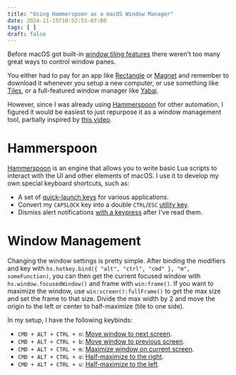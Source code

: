 ```yaml
---
title: "Using Hammerspoon as a macOS Window Manager"
date: 2024-11-15T10:52:53-07:00
tags: [ ]
draft: false
---
```


Before macOS got built-in [window tiling
features](https://support.apple.com/en-euro/guide/mac-help/mchlef287e5d/15.0/mac/15.0)
there weren't too many great ways to control window panes.

You either had to pay for an app like [Rectangle](https://rectangleapp.com/) or
[Magnet](https://magnet.crowdcafe.com/) and remember to download it whenever
you setup a new computer, or use something like
[Tiles](https://freemacsoft.net/tiles/), or a full-featured window manager like
[Yabai](https://github.com/koekeishiya/yabai).

However, since I was already using [Hammerspoon](https://www.hammerspoon.org/)
for other automation, I figured it would be easiest to just repurpose it as a
window management tool, partially inspired by [this
video](https://youtu.be/JZDt-PRq0uo?si=bo7xwzKH68G72J_Q&t=2507).

# Hammerspoon

[Hammerspoon](https://www.hammerspoon.org/) is an engine that allows you to
write basic Lua scripts to interact with the UI and other elements of macOS. I
use it to develop my own special keyboard shortcuts, such as:

- A set of [quick-launch
keys](https://github.com/nmasur/dotfiles/blob/1022a3998f06819d6b7987d312d62bb7c8bbea15/modules/darwin/hammerspoon/Spoons/Launcher.spoon/init.lua)
for various applications.
- Convert my `CAPSLOCK` key into a double `CTRL`/`ESC` [utility
key](https://github.com/nmasur/dotfiles/blob/1022a3998f06819d6b7987d312d62bb7c8bbea15/modules/darwin/hammerspoon/Spoons/ControlEscape.spoon/init.lua).
- Dismiss alert notifications [with a
keypress](https://github.com/nmasur/dotfiles/blob/1022a3998f06819d6b7987d312d62bb7c8bbea15/modules/darwin/hammerspoon/Spoons/DismissAlerts.spoon/init.lua)
after I've read them.

# Window Management

Changing the window settings is pretty simple. After binding the modifiers and
key with `hs.hotkey.bind({ "alt", "ctrl", "cmd" }, "m", someFunction)`, you
can then get the current focused window with `hs.window.focusedWindow()` and
frame with `win:frame()`. If you want to maximize the window, use
`win:screen():fullFrame()` to get the max size and set the frame to that
size. Divide the max width by 2 and move the origin to the left or center to
half-maximize (tile to one side).

In my setup, I have the following keybinds:

- `CMD + ALT + CTRL + n`: [Move window to next screen](https://github.com/nmasur/dotfiles/blob/1022a3998f06819d6b7987d312d62bb7c8bbea15/modules/darwin/hammerspoon/Spoons/MoveWindow.spoon/init.lua#L15).
- `CMD + ALT + CTRL + b`: [Move window to previous screen](https://github.com/nmasur/dotfiles/blob/1022a3998f06819d6b7987d312d62bb7c8bbea15/modules/darwin/hammerspoon/Spoons/MoveWindow.spoon/init.lua#L26).
- `CMD + ALT + CTRL + m`: [Maximize window on current screen](https://github.com/nmasur/dotfiles/blob/1022a3998f06819d6b7987d312d62bb7c8bbea15/modules/darwin/hammerspoon/Spoons/MoveWindow.spoon/init.lua#L33).
- `CMD + ALT + CTRL + o`: [Half-maximize to the right](https://github.com/nmasur/dotfiles/blob/1022a3998f06819d6b7987d312d62bb7c8bbea15/modules/darwin/hammerspoon/Spoons/MoveWindow.spoon/init.lua#L53).
- `CMD + ALT + CTRL + u`: [Half-maximize to the left](https://github.com/nmasur/dotfiles/blob/1022a3998f06819d6b7987d312d62bb7c8bbea15/modules/darwin/hammerspoon/Spoons/MoveWindow.spoon/init.lua#L67).

